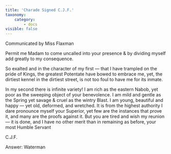 ```yaml
---
title: 'Charade Signed C.J.F.'
taxonomy:
    category:
        - docs
visible: false
---
```


<div class="author">Communicated by Miss Flaxman</div>

Permit me Madam to come uncalled into your presence & by dividing myself add greatly to my consequence.

So exalted and in the character of my first — that I have trampled on the pride of Kings, the greatest Potentate have bowed to embrace me, yet, the dirtiest kennel in the dirtiest street, is not too foul to have me for its inmate.

In my second there is infinite variety! I am rich as the eastern Nabob, yet poor as the sweeping object of your benevolence. I am mild and gentle as the Spring yet savage & cruel as the wintry Blast. I am young, beautiful and happy — yet old, deformed, and wretched. It is from the highest authority I dare pronounce myself your Superior, yet few are the instances that prove it, and many are the proofs against it. But you are tired and wish my reunion — it is done, and I have no other merit than in remaining as before, your most Humble Servant

C.J.F.

<span class="pencil">Answer: Waterman</span>